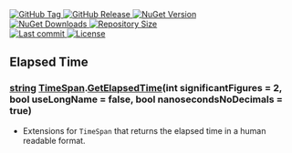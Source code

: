 <a href="https://github.com/TJC-Tools/TJC.TimeExtensions/tags">
  <img alt="GitHub Tag" src="https://img.shields.io/github/v/tag/TJC-Tools/TJC.TimeExtensions?style=for-the-badge&logo=tag&logoColor=white&labelColor=24292f&color=blue" />
</a>

<a href="https://github.com/TJC-Tools/TJC.TimeExtensions/releases/latest">
  <img alt="GitHub Release" src="https://img.shields.io/github/v/release/TJC-Tools/TJC.TimeExtensions?style=for-the-badge&logo=starship&logoColor=D9E0EE&labelColor=302D41&&color=green&include_prerelease&sort=semver" />
</a>

<a href="https://www.nuget.org/packages/TJC.TimeExtensions">
  <img alt="NuGet Version" src="https://img.shields.io/nuget/v/TJC.TimeExtensions?style=for-the-badge&logo=nuget&logoColor=white&labelColor=004880&color=blue" />
</a>

<br/>

<a href="https://www.nuget.org/packages/TJC.TimeExtensions">
  <img alt="NuGet Downloads" src="https://img.shields.io/nuget/dt/TJC.TimeExtensions?style=for-the-badge&logo=nuget&logoColor=white&labelColor=004880&color=yellow" />
</a>

<a href="https://github.com/TJC-Tools/TJC.TimeExtensions">
  <img alt="Repository Size" src="https://img.shields.io/github/repo-size/TJC-Tools/TJC.TimeExtensions?style=for-the-badge&logo=files&logoColor=white&labelColor=24292f&color=orange" />
</a>

<br/>

<a href="https://www.nuget.org/packages/TJC.TimeExtensions">
  <img alt="Last commit" src="https://img.shields.io/github/last-commit/TJC-Tools/TJC.TimeExtensions?style=for-the-badge&logo=git&logoColor=D9E0EE&labelColor=302D41&color=mediumpurple"/>
</a>

<a href="LICENSE">
  <img alt="License" src="https://img.shields.io/github/license/TJC-Tools/TJC.TimeExtensions.svg?style=for-the-badge&logo=balance-scale&logoColor=white&labelColor=333333&color=blueviolet" />
</a>

## Elapsed Time

### [string](https://learn.microsoft.com/en-us/dotnet/api/system.string?view=net-8.0) [TimeSpan](https://learn.microsoft.com/en-us/dotnet/api/system.timespan?view=net-8.0).[GetElapsedTime](./TJC.TimeExtensions/ElapsedTime/ElapsedTimeExtensions.cs)(int significantFigures = 2, bool useLongName = false, bool nanosecondsNoDecimals = true)
- Extensions for `TimeSpan` that returns the elapsed time in a human readable format.
